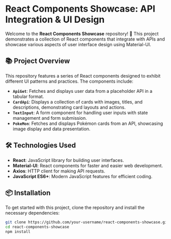 # React Components Showcase: API Integration & UI Design

Welcome to the **React Components Showcase** repository! 🎉 This project demonstrates a collection of React components that integrate with APIs and showcase various aspects of user interface design using Material-UI.

## 📚 Project Overview

This repository features a series of React components designed to exhibit different UI patterns and practices. The components include:

- **`ApiGet`**: Fetches and displays user data from a placeholder API in a tabular format.
- **`CardApi`**: Displays a collection of cards with images, titles, and descriptions, demonstrating card layouts and actions.
- **`TextInput`**: A form component for handling user inputs with state management and form submission.
- **`PokeMon`**: Fetches and displays Pokémon cards from an API, showcasing image display and data presentation.

## 🛠️ Technologies Used

- **React**: JavaScript library for building user interfaces.
- **Material-UI**: React components for faster and easier web development.
- **Axios**: HTTP client for making API requests.
- **JavaScript ES6+**: Modern JavaScript features for efficient coding.

## 📦 Installation

To get started with this project, clone the repository and install the necessary dependencies:

```bash
git clone https://github.com/your-username/react-components-showcase.git
cd react-components-showcase
npm install
